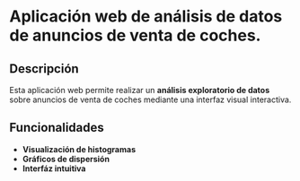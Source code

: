 # Aplicación web de análisis de datos de anuncios de venta de coches.

## Descripción
Esta aplicación web permite realizar un **análisis exploratorio de datos** sobre anuncios de venta de coches mediante una interfaz visual interactiva.

## Funcionalidades
- **Visualización de histogramas**
- **Gráficos de dispersión**
- **Interfáz intuitiva**